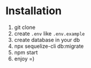 # Installation

1. git clone
2. create `.env` like `.env.example`
3. create database in your db 
4. npx sequelize-cli db:migrate
5. npm start
6. enjoy =)
